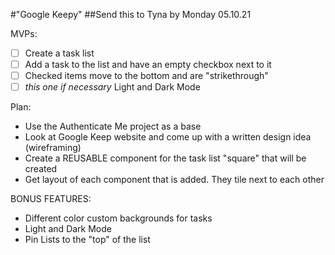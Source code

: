 #"Google Keepy"
##Send this to Tyna by Monday 05.10.21

MVPs:

- [ ] Create a task list
- [ ] Add a task to the list and have an empty checkbox next to it
- [ ] Checked items move to the bottom and are "strikethrough"
- [ ] _this one if necessary_ Light and Dark Mode

Plan:

- Use the Authenticate Me project as a base
- Look at Google Keep website and come up with a written design idea (wireframing)
- Create a REUSABLE component for the task list "square" that will be created
- Get layout of each component that is added. They tile next to each other

BONUS FEATURES:

- Different color custom backgrounds for tasks
- Light and Dark Mode
- Pin Lists to the "top" of the list
